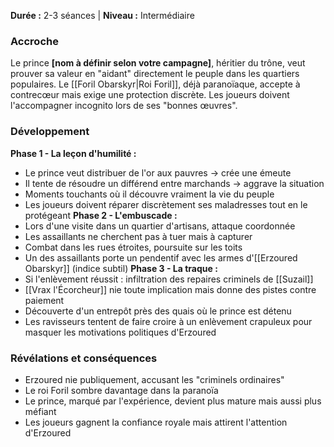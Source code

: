 **Durée :** 2-3 séances | **Niveau :** Intermédiaire
### Accroche
Le prince **[nom à définir selon votre campagne]**, héritier du trône, veut prouver sa valeur en "aidant" directement le peuple dans les quartiers populaires. Le [[Foril Obarskyr|Roi Foril]], déjà paranoïaque, accepte à contrecœur mais exige une protection discrète. Les joueurs doivent l'accompagner incognito lors de ses "bonnes œuvres".
### Développement
**Phase 1 - La leçon d'humilité :**
- Le prince veut distribuer de l'or aux pauvres → crée une émeute
- Il tente de résoudre un différend entre marchands → aggrave la situation
- Moments touchants où il découvre vraiment la vie du peuple
- Les joueurs doivent réparer discrètement ses maladresses tout en le protégeant
**Phase 2 - L'embuscade :**
- Lors d'une visite dans un quartier d'artisans, attaque coordonnée
- Les assaillants ne cherchent pas à tuer mais à capturer
- Combat dans les rues étroites, poursuite sur les toits
- Un des assaillants porte un pendentif avec les armes d'[[Erzoured Obarskyr]] (indice subtil)
**Phase 3 - La traque :**
- Si l'enlèvement réussit : infiltration des repaires criminels de [[Suzail]]
- [[Vrax l'Écorcheur]] nie toute implication mais donne des pistes contre paiement
- Découverte d'un entrepôt près des quais où le prince est détenu
- Les ravisseurs tentent de faire croire à un enlèvement crapuleux pour masquer les motivations politiques d'Erzoured
### Révélations et conséquences
- Erzoured nie publiquement, accusant les "criminels ordinaires"
- Le roi Foril sombre davantage dans la paranoïa
- Le prince, marqué par l'expérience, devient plus mature mais aussi plus méfiant
- Les joueurs gagnent la confiance royale mais attirent l'attention d'Erzoured